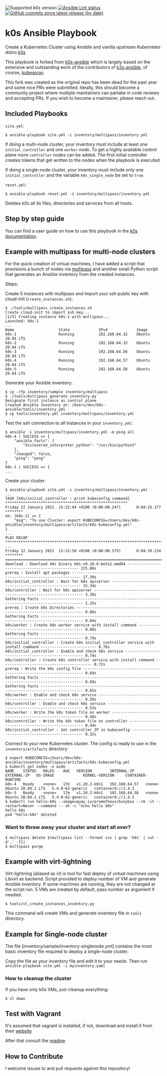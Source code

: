 ![Supported k0s version](https://img.shields.io/endpoint?url=https://raw.githubusercontent.com/movd/k0s-ansible/main/supported-k0s-version.json) [![Ansible Lint status](https://github.com/movd/k0s-ansible/workflows/Ansible%20Lint/badge.svg?branch=main)](https://github.com/movd/k0s-ansible/actions) [![GitHub commits since latest release (by date)](https://img.shields.io/github/commits-since/movd/k0s-ansible/latest)](https://github.com/movd/k0s-ansible/commits/main)

# k0s Ansible Playbook

Create a Kubernetes Cluster using Ansible and vanilla upstream Kubernetes distro [k0s](https://github.com/k0sproject/k0s)

This playbook is forked from [k0s-ansible](https://github.com/movd/k0s-ansible) which is largely based on the extensive and outstanding work of the contributors of [k3s-ansible](https://github.com/k3s-io/k3s-ansible), of course, [kubespray](https://github.com/kubernetes-sigs/kubespray).

This fork was created as the original repo has been dead for the past year and some nice PRs were submitted. Ideally, this should become a community project where multiple maintainers can partake in code reviews and accepting PRs. If you wish to become a maintainer, please reach out.

## Included Playbooks

`site.yml`:

```ShellSession
$ ansible-playbook site.yml -i inventory/multipass/inventory.yml
```

If doing a multi-node cluster, your inventory must include at least one `initial_controller` and one `worker` node. To get a highly available control plane more `controller` nodes can be added. The first initial controller creates tokens that get written to the nodes when the playbook is executed.

If doing a single-node cluster, your inventory must include only one `initial_controller` and the variable `k0s_single_node` be set to `true`.

`reset.yml`:

```ShellSession
$ ansible-playbook reset.yml -i inventory/multipass/inventory.yml
```

Deletes k0s all its files, directories and services from all hosts.

## Step by step guide

You can find a user guide on how to use this playbook in the [k0s documentation](https://docs.k0sproject.io/main/examples/ansible-playbook/).

## Example with multipass for multi-node clusters

For the quick creation of virtual machines, I have added a script that provisions a bunch of nodes via [multipass](https://github.com/canonical/multipass) and another small Python script that generates an Ansible inventory from the created instances.

Steps:

Create 5 instances with multipass and import your ssh public key with cloud-init (`create_instances.sh`):

```ShellSession
$ ./tools/multipass_create_instances.sh
Create cloud-init to import ssh key...
[1/5] Creating instance k0s-1 with multipass...
Launched: k0s-1
...
Name                    State             IPv4             Image
k0s-1                   Running           192.168.64.32    Ubuntu 20.04 LTS
k0s-2                   Running           192.168.64.33    Ubuntu 20.04 LTS
k0s-3                   Running           192.168.64.56    Ubuntu 20.04 LTS
k0s-4                   Running           192.168.64.57    Ubuntu 20.04 LTS
k0s-5                   Running           192.168.64.58    Ubuntu 20.04 LTS
```

Generate your Ansible inventory:

```ShellSession
$ cp -rfp inventory/sample inventory/multipass
$ ./tools/multipass_generate_inventory.py
Designate first instance as control plane
Created Ansible Inventory at: /Users/dev/k0s-ansible/tools/inventory.yml
$ cp tools/inventory.yml inventory/multipass/inventory.yml
```

Test the ssh connection to all instances in your `inventory.yml`:

```ShellSession
$ ansible -i inventory/multipass/inventory.yml -m ping all
k0s-4 | SUCCESS => {
    "ansible_facts": {
        "discovered_interpreter_python": "/usr/bin/python3"
    },
    "changed": false,
    "ping": "pong"
}
k0s-1 | SUCCESS => {
...
```

Create your cluster:

```ShellSession
$ ansible-playbook site.yml -i inventory/multipass/inventory.yml
...
TASK [k0s/initial_controller : print kubeconfig command] *******************************************************
Friday 22 January 2021  15:32:44 +0100 (0:00:00.247)       0:04:25.177 ********
ok: [k0s-1] => {
    "msg": "To use Cluster: export KUBECONFIG=/Users/dev/k0s-ansible/inventory/multipass/artifacts/k0s-kubeconfig.yml"
}
...
PLAY RECAP *****************************************************************************************************
...
Friday 22 January 2021  15:32:58 +0100 (0:00:00.575)       0:04:39.234 ********
===============================================================================
download : Download k0s binary k0s-v0.10.0-beta1-amd64 ------------------------------------------------ 225.86s
prereq : Install apt packages -------------------------------------------------------------------------- 17.30s
k0s/initial_controller : Wait for k8s apiserver -------------------------------------------------------- 15.34s
k0s/controller : Wait for k8s apiserver ----------------------------------------------------------------- 3.36s
Gathering Facts ----------------------------------------------------------------------------------------- 1.35s
prereq : Create k0s Directories ------------------------------------------------------------------------- 0.86s
Gathering Facts ----------------------------------------------------------------------------------------- 0.84s
k0s/worker : Create k0s worker service with install command --------------------------------------------- 0.80s
Gathering Facts ----------------------------------------------------------------------------------------- 0.79s
k0s/initial_controller : Create k0s initial controller service with install command ------------------------- 0.76s
k0s/initial_controller : Enable and check k0s service --------------------------------------------------- 0.74s
k0s/controller : Create k0s controller service with install command ----------------------------------------- 0.72s
prereq : Write the k0s config file ---------------------------------------------------------------------- 0.69s
Gathering Facts ----------------------------------------------------------------------------------------- 0.68s
Gathering Facts ----------------------------------------------------------------------------------------- 0.65s
k0s/worker : Enable and check k0s service --------------------------------------------------------------- 0.58s
k0s/controller : Enable and check k0s service ----------------------------------------------------------- 0.53s
k0s/worker : Write the k0s token file on worker --------------------------------------------------------- 0.48s
k0s/controller : Write the k0s token file on controller ------------------------------------------------- 0.44s
k0s/initial_controller : Set controller IP in kubeconfig ------------------------------------------------ 0.32s
```

Connect to your new Kubernetes cluster. The config is ready to use in the `inventory/artifacts` directory:

```ShellSession
$ export KUBECONFIG=/Users/dev/k0s-ansible/inventory/multipass/artifacts/k0s-kubeconfig.yml
$ kubectl get nodes -o wide
NAME    STATUS   ROLES    AGE   VERSION        INTERNAL-IP     EXTERNAL-IP   OS-IMAGE             KERNEL-VERSION     CONTAINER-RUNTIME
k0s-4   Ready    <none>   17m   v1.20.2-k0s1   192.168.64.57   <none>        Ubuntu 20.04.1 LTS   5.4.0-62-generic   containerd://1.4.3
k0s-5   Ready    <none>   17m   v1.20.2-k0s1   192.168.64.58   <none>        Ubuntu 20.04.1 LTS   5.4.0-62-generic   containerd://1.4.3
$ kubectl run hello-k0s --image=quay.io/prometheus/busybox --rm -it --restart=Never --command -- sh -c "echo hello k0s"
hello k0s
pod "hello-k0s" deleted
```

### Want to throw away your cluster and start all over?

```ShellSession
$ multipass delete $(multipass list --format csv | grep 'k0s' | cut -d',' -f1)
$ multipass purge
```

## Example with virt-lightning

Virt-lightning (aliased as vl) is tool for fast deploy of virtual machines using Libvirt as backend. Script provided to
deploy number of VM and generate Ansible inventory. If some machines are running, they are not changed at the script 
run. 5 VMs are created by default, pass number as argument if needed.

```ShellSession
$ tools/vl_create_instances_inventory.py
```

This command will create VMs and generate inventory file in `tools` directory.

## Example for Single-node cluster

The file [inventory/sample/inventory-singlenode.yml] contains the most basic inventory file required to deploy a single-node cluster.

Copy the file as your inventory file and edit it to your needs. Then run `ansible-playbook site.yml -i myinventory.yaml` 

### How to cleanup the cluster

If you have only k0s VMs, just cleanup everything:
```ShellSession
$ vl down
```

## Test with Vagrant

It's assumed that vagrant is installed, if not, download and install it from their [website](https://www.vagrantup.com/downloads)

After that consult the [readme](Vagrant.md)

## How to Contribute

I welcome issues to and pull requests against this repository!

